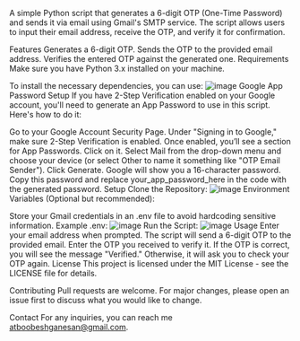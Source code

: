 A simple Python script that generates a 6-digit OTP (One-Time Password) and sends it via email using Gmail's SMTP service. The script allows users to input their email address, receive the OTP, and verify it for confirmation.

Features
Generates a 6-digit OTP.
Sends the OTP to the provided email address.
Verifies the entered OTP against the generated one.
Requirements
Make sure you have Python 3.x installed on your machine.

To install the necessary dependencies, you can use:
![image](https://github.com/user-attachments/assets/2f3ad8b5-54e8-4c7b-a1da-0a1abd2e8f7b)
Google App Password Setup
If you have 2-Step Verification enabled on your Google account, you'll need to generate an App Password to use in this script. Here's how to do it:

Go to your Google Account Security Page.
Under "Signing in to Google," make sure 2-Step Verification is enabled.
Once enabled, you’ll see a section for App Passwords. Click on it.
Select Mail from the drop-down menu and choose your device (or select Other to name it something like "OTP Email Sender").
Click Generate. Google will show you a 16-character password.
Copy this password and replace your_app_password_here in the code with the generated password.
Setup
Clone the Repository:
![image](https://github.com/user-attachments/assets/aa1c5799-f1c0-4830-8240-0e62fad922d9)
Environment Variables (Optional but recommended):

Store your Gmail credentials in an .env file to avoid hardcoding sensitive information.
Example .env:
![image](https://github.com/user-attachments/assets/97d8a65d-b7d1-4866-aa34-ffaf145739ee)
Run the Script:
![image](https://github.com/user-attachments/assets/1a38a141-4b27-453e-b675-97b5efb4dac4)
Usage
Enter your email address when prompted.
The script will send a 6-digit OTP to the provided email.
Enter the OTP you received to verify it.
If the OTP is correct, you will see the message "Verified." Otherwise, it will ask you to check your OTP again.
License
This project is licensed under the MIT License - see the LICENSE file for details.

Contributing
Pull requests are welcome. For major changes, please open an issue first to discuss what you would like to change.

Contact
For any inquiries, you can reach me atboobeshganesan@gmail.com.


